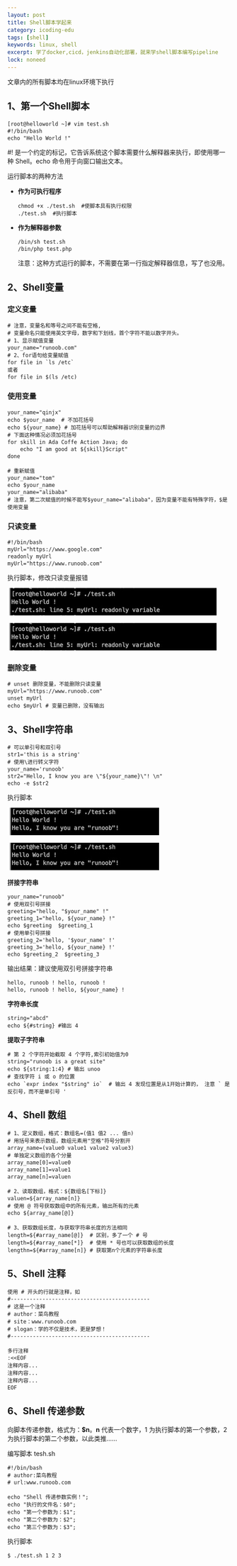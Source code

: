 ```yaml
---
layout: post
title: Shell脚本学起来
category: icoding-edu
tags: [shell]
keywords: linux, shell
excerpt: 学了docker,cicd，jenkins自动化部署，就来学shell脚本编写pipeline
lock: noneed
---
```


 文章内的所有脚本均在linux环境下执行

## 1、第一个Shell脚本

```shell
[root@helloworld ~]# vim test.sh
#!/bin/bash
echo "Hello World !"
```

\#! 是一个约定的标记，它告诉系统这个脚本需要什么解释器来执行，即使用哪一种 Shell。echo 命令用于向窗口输出文本。

运行脚本的两种方法

- **作为可执行程序**

  ```shell
  chmod +x ./test.sh  #使脚本具有执行权限
  ./test.sh  #执行脚本
  ```

- **作为解释器参数**

  ```shell
  /bin/sh test.sh
  /bin/php test.php
  ```

  注意：这种方式运行的脚本，不需要在第一行指定解释器信息，写了也没用。

## 2、Shell变量

### 定义变量

```shell
# 注意，变量名和等号之间不能有空格,
# 变量命名只能使用英文字母，数字和下划线，首个字符不能以数字开头。
# 1、显示赋值变量
your_name="runoob.com"
# 2、for语句给变量赋值
for file in `ls /etc`
或者
for file in $(ls /etc)
```

### 使用变量

```shell
your_name="qinjx"
echo $your_name  # 不加花括号
echo ${your_name} # 加花括号可以帮助解释器识别变量的边界
# 下面这种情况必须加花括号
for skill in Ada Coffe Action Java; do
    echo "I am good at ${skill}Script"
done

# 重新赋值
your_name="tom"
echo $your_name
your_name="alibaba"
# 注意，第二次赋值的时候不能写$your_name="alibaba"，因为变量不能有特殊字符，$是使用变量
```

### 只读变量

```shell
#!/bin/bash
myUrl="https://www.google.com"
readonly myUrl
myUrl="https://www.runoob.com"
```

执行脚本，修改只读变量报错

![](/assets/images/2020/shell/readonly-var.jpg)

![](../../../assets/images/2020/shell/readonly-var.jpg)

### 删除变量

```shell
# unset 删除变量，不能删除只读变量
myUrl="https://www.runoob.com"
unset myUrl
echo $myUrl # 变量已删除，没有输出
```

## 3、Shell字符串

```shell
# 可以单引号和双引号
str1='this is a string'
# 使用\进行转义字符
your_name='runoob'
str2="Hello, I know you are \"${your_name}\"! \n"
echo -e $str2
```

执行脚本

![](/assets/images/2020/shell/shell-string-var.jpg)

![](../../../assets/images/2020/shell/shell-string-var.jpg)

**拼接字符串**

```shell
your_name="runoob"
# 使用双引号拼接
greeting="hello, "$your_name" !"
greeting_1="hello, ${your_name} !"
echo $greeting  $greeting_1
# 使用单引号拼接
greeting_2='hello, '$your_name' !'
greeting_3='hello, ${your_name} !'
echo $greeting_2  $greeting_3
```

输出结果：建议使用双引号拼接字符串

```shell
hello, runoob ! hello, runoob ! 
hello, runoob ! hello, ${your_name} !
```

**字符串长度**

```shell
string="abcd"
echo ${#string} #输出 4
```

**提取子字符串**

```shell
# 第 2 个字符开始截取 4 个字符,索引初始值为0
string="runoob is a great site"
echo ${string:1:4} # 输出 unoo
# 查找字符 i 或 o 的位置
echo `expr index "$string" io`  # 输出 4 发现位置是从1开始计算的， 注意 ` 是反引号，而不是单引号 '
```

## 4、Shell 数组

```shell
# 1、定义数组，格式：数组名=(值1 值2 ... 值n)
# 用括号来表示数组，数组元素用"空格"符号分割开
array_name=(value0 value1 value2 value3)
# 单独定义数组的各个分量
array_name[0]=value0
array_name[1]=value1
array_name[n]=valuen

# 2、读取数组，格式：${数组名[下标]}
valuen=${array_name[n]}
# 使用 @ 符号获取数组中的所有元素，输出所有的元素
echo ${array_name[@]}

# 3、获取数组长度，与获取字符串长度的方法相同
length=${#array_name[@]}  # 区别，多了一个 # 号
length=${#array_name[*]}  # 使用 * 号也可以获取数组的长度
lengthn=${#array_name[n]} # 获取第n个元素的字符串长度
```

## 5、Shell 注释

```shell
使用 # 开头的行就是注释，如
#--------------------------------------------
# 这是一个注释
# author：菜鸟教程
# site：www.runoob.com
# slogan：学的不仅是技术，更是梦想！
#--------------------------------------------

多行注释
:<<EOF
注释内容...
注释内容...
注释内容...
EOF
```

## 6、Shell 传递参数

向脚本传递参数，格式为：**$n**。**n** 代表一个数字，1 为执行脚本的第一个参数，2 为执行脚本的第二个参数，以此类推……

编写脚本 tesh.sh

```shell
#!/bin/bash
# author:菜鸟教程
# url:www.runoob.com

echo "Shell 传递参数实例！";
echo "执行的文件名：$0";
echo "第一个参数为：$1";
echo "第二个参数为：$2";
echo "第三个参数为：$3";
```

执行脚本

```shell
$ ./test.sh 1 2 3
```








